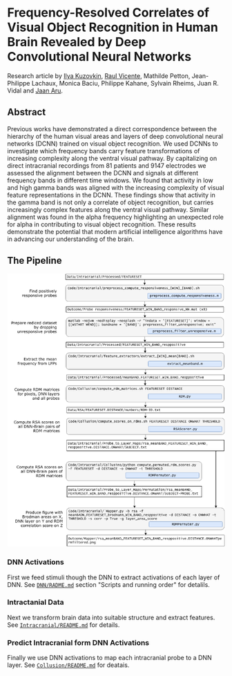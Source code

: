 Frequency-Resolved Correlates of Visual Object Recognition in Human Brain Revealed by Deep Convolutional Neural Networks
========================================================================================================================
Research article by [Ilya Kuzovkin](http://www.ikuz.eu), [Raul Vicente](http://neuro.cs.ut.ee/people), Mathilde Petton, Jean-Philippe Lachaux, Monica Baciu, Philippe Kahane, Sylvain Rheims, Juan R. Vidal and [Jaan Aru](http://neuro.cs.ut.ee/people). 

## Abstract
Previous works have demonstrated a direct correspondence between the hierarchy of the human visual areas and layers of deep convolutional neural networks (DCNN) trained on visual object recognition. We used DCNNs to investigate which frequency bands carry feature transformations of increasing complexity along the ventral visual pathway. By capitalizing on direct intracranial recordings from $81$ patients and $9147$ electrodes we assessed the alignment between the DCNN and signals at different frequency bands in different time windows. We found that activity in low and high gamma bands was aligned with the increasing complexity of visual feature representations in the DCNN. These findings show that activity in the gamma band is not only a correlate of object recognition, but carries increasingly complex features along the ventral visual pathway. Similar alignment was found in the alpha frequency highlighting an unexpected role for alpha in contributing to visual object recognition. These results demonstrate the potential that modern artificial intelligence algorithms have in advancing our understanding of the brain.

## The Pipeline
![Experimental pipeline](experimental_pipeline.png)

### DNN Activations
First we feed stimuli though the DNN to extract activations of each layer of DNN.
See [`DNN/RADME.md`](DNN/RADME.md) section "Scripts and running order" for detalils.

### Intractanial Data
Next we transform brain data into suitable structure and extract features.
See [`Intracranial/README.md`](Intracranial/README.md) for details.

### Predict Intracranial form DNN Activations
Finally we use DNN activations to map each intracranial probe to a DNN layer.
See [`Collusion/README.md`](Collusion/README.md) for deatais.
